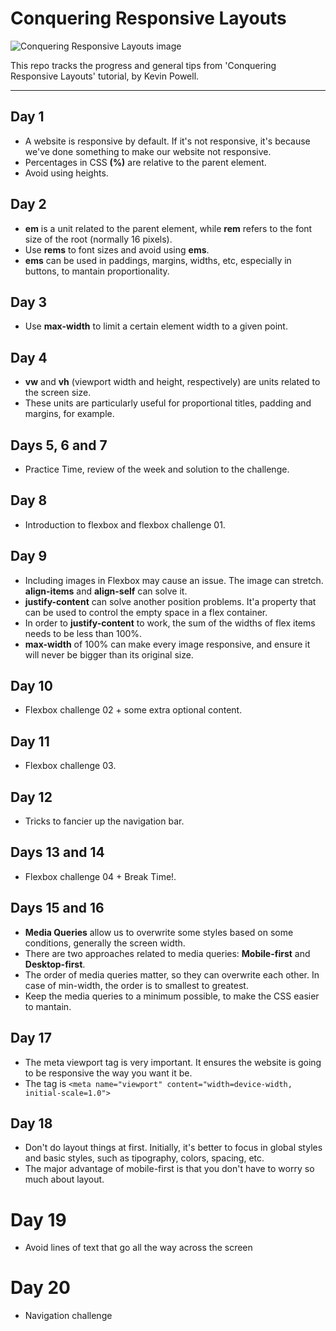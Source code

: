 # Conquering Responsive Layouts

![Conquering Responsive Layouts image](https://d31ezp3r8jwmks.cloudfront.net/gjQ6wqLoXSviuBRJPa3PXUPi)

This repo tracks the progress and general tips from 'Conquering Responsive Layouts' tutorial, by Kevin Powell.

<hr>

## Day 1
* A website is responsive by default. If it's not responsive, it's because we've done something to make our website not responsive.
* Percentages in CSS **(%)** are relative to the parent element.
* Avoid using heights.

## Day 2
* **em** is a unit related to the parent element, while **rem** refers to the font size of the root (normally 16 pixels).
* Use **rems** to font sizes and avoid using **ems**.
* **ems** can be used in paddings, margins, widths, etc, especially in buttons, to mantain proportionality.

## Day 3
* Use **max-width** to limit a certain element width to a given point.

## Day 4
* **vw** and **vh** (viewport width and height, respectively) are units related to the screen size.
* These units are particularly useful for proportional titles, padding and margins, for example.

## Days 5, 6 and 7
* Practice Time, review of the week and solution to the challenge.

## Day 8
* Introduction to flexbox and flexbox challenge 01.

## Day 9
* Including images in Flexbox may cause an issue. The image can stretch. **align-items** and **align-self** can solve it.
* **justify-content** can solve another position problems. It'a property that can be used to control the empty space in a flex container.
* In order to **justify-content** to work, the sum of the widths of flex items needs to be less than 100%.
* **max-width** of 100% can make every image responsive, and ensure it will never be bigger than its original size.

## Day 10
* Flexbox challenge 02 + some extra optional content.

## Day 11
* Flexbox challenge 03.

## Day 12
* Tricks to fancier up the navigation bar.

## Days 13 and 14
* Flexbox challenge 04 + Break Time!.

## Days 15 and 16
* **Media Queries** allow us to overwrite some styles based on some conditions, generally the screen width.
* There are two approaches related to media queries: **Mobile-first** and **Desktop-first**.
* The order of media queries matter, so they can overwrite each other. In case of min-width, the order is to smallest to greatest.
* Keep the media queries to a minimum possible, to make the CSS easier to mantain.

## Day 17
* The meta viewport tag is very important. It ensures the website is going to be responsive the way you want it be.
* The tag is `<meta name="viewport" content="width=device-width, initial-scale=1.0">`

## Day 18
* Don't do layout things at first. Initially, it's better to focus in global styles and basic styles, such as tipography, colors, spacing, etc.
* The major advantage of mobile-first is that you don't have to worry so much about layout.

# Day 19
* Avoid lines of text that go all the way across the screen

# Day 20
* Navigation challenge
